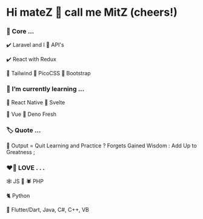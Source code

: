 # Hi mateZ :clinking_glasses: call me MitZ (cheers!)

### 	:deciduous_tree: Core ...

:heavy_check_mark: Laravel and I :hugs: API's

:heavy_check_mark: React with Redux

:notebook_with_decorative_cover: Tailwind
:green_book: PicoCSS
:scroll: Bootstrap

### 	:hibiscus: I’m currently learning ...	
:rose: React Native
:rose: Svelte

:seedling: Vue
:seedling: Deno Fresh

### 	:label: Quote ...
:thinking: Output = Quit Learning and Practice ? Forgets Gained Wisdom : Add Up to Greatness ; 

### 	:heart_on_fire: LOVE . . .
:spider_web: JS :couple: :spider: PHP

:cat2: Python

:t-rex: Flutter/Dart, Java, C#, C++, VB

<!--
**munetracker/munetracker** is a ✨ _special_ ✨ repository because its `README.md` (this file) appears on your GitHub profile.

Here are some ideas to get you started:

- 🔭 I’m currently working on ...
- 🌱 I’m currently learning ...
- 👯 I’m looking to collaborate on ...
- 🤔 I’m looking for help with ...
- 💬 Ask me about ...
- 📫 How to reach me: ...
- 😄 Pronouns: ...
- 
-->
